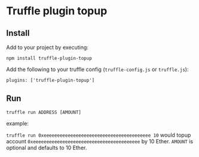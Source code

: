 # Truffle plugin topup

## Install

Add to your project by executing:
```
npm install truffle-plugin-topup
```
Add the following to your truffle config (`truffle-config.js` or `truffle.js`):
```
plugins: ['truffle-plugin-topup']
```

## Run

`truffle run ADDRESS [AMOUNT]`

example:

`truffle run 0xeeeeeeeeeeeeeeeeeeeeeeeeeeeeeeeeeeeeeeee 10`
would topup account `0xeeeeeeeeeeeeeeeeeeeeeeeeeeeeeeeeeeeeeeee` by 10 Ether. `AMOUNT` is optional and defaults to 10 Ether.